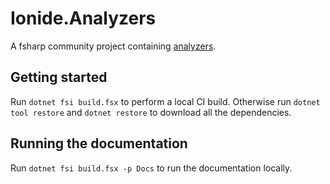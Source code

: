 # Ionide.Analyzers

A fsharp community project containing [analyzers](https://ionide.io/FSharp.Analyzers.SDK/). 

## Getting started

Run `dotnet fsi build.fsx` to perform a local CI build.
Otherwise run `dotnet tool restore` and `dotnet restore` to download all the dependencies.

## Running the documentation

Run `dotnet fsi build.fsx -p Docs` to run the documentation locally.
